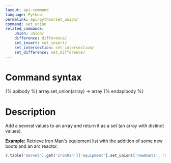 ```yaml
---
layout: api-command
language: Python
permalink: api/python/set_union/
command: set_union
related_commands:
    union: union/
    difference: difference/
    set_insert: set_insert/
    set_intersection: set_intersection/
    set_difference: set_difference/
---
```


# Command syntax #

{% apibody %}
array.set_union(array) &rarr; array
{% endapibody %}

# Description #

Add a several values to an array and return it as a set (an array with distinct values).

__Example:__ Retrieve Iron Man's equipment list with the addition of some new boots and an arc reactor.

```py
r.table('marvel').get('IronMan')['equipment'].set_union(['newBoots', 'arc_reactor']).run(conn)
```

